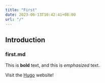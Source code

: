 ```yaml
---
title: "First"
date: 2023-06-13T10:42:41+08:00
url: "/"
---
```

## Introduction

### first.md

This is **bold** text, and this is *emphasized* text.

Visit the [Hugo](https://gohugo.io) website!
